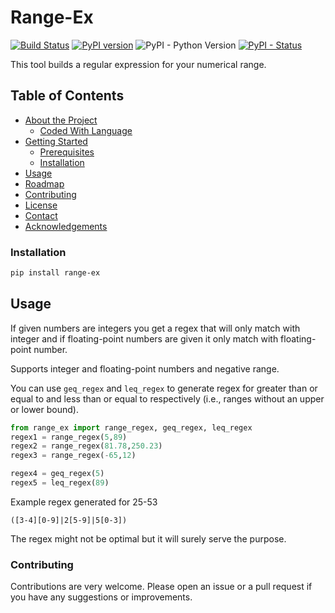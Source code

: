 Range-Ex
=======
[![Build Status](https://app.travis-ci.com/nielstron/range-ex.svg?branch=master)](https://app.travis-ci.com/nielstron/range-ex)
[![PyPI version](https://badge.fury.io/py/range-ex.svg)](https://pypi.org/project/range-ex/)
![PyPI - Python Version](https://img.shields.io/pypi/pyversions/range-ex.svg)
[![PyPI - Status](https://img.shields.io/pypi/status/range-ex.svg)](https://pypi.org/project/range-ex/)

This tool builds a regular expression for your numerical range.



<!-- TABLE OF CONTENTS -->
## Table of Contents

* [About the Project](#about-the-project)
  * [Coded With Language](#coded-with-language)
* [Getting Started](#getting-started)
  * [Prerequisites](#prerequisites)
  * [Installation](#installation)
* [Usage](#usage)
* [Roadmap](#roadmap)
* [Contributing](#contributing)
* [License](#license)
* [Contact](#contact)
* [Acknowledgements](#acknowledgements)



### Installation

```sh
pip install range-ex
```


<!-- USAGE EXAMPLES -->
## Usage

If given numbers are integers you get a regex that will only match with integer and if floating-point numbers are given it only match with floating-point number.

Supports integer and floating-point numbers and negative range.

You can use `geq_regex` and `leq_regex` to generate regex for greater than or equal to and less than or equal to respectively (i.e., ranges without an upper or lower bound).

```python
from range_ex import range_regex, geq_regex, leq_regex
regex1 = range_regex(5,89)
regex2 = range_regex(81.78,250.23)
regex3 = range_regex(-65,12)

regex4 = geq_regex(5)
regex5 = leq_regex(89)
```

Example regex generated for 25-53
```
([3-4][0-9]|2[5-9]|5[0-3])
```


The regex might not be optimal but it will surely serve the purpose.

### Contributing

Contributions are very welcome. Please open an issue or a pull request if you have any suggestions or improvements.